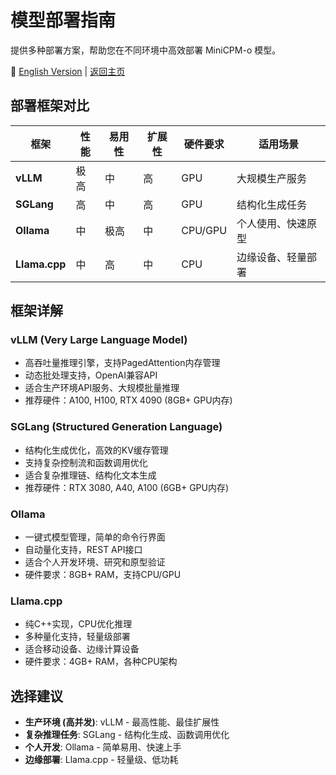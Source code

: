 # 模型部署指南

提供多种部署方案，帮助您在不同环境中高效部署 MiniCPM-o 模型。

📖 [English Version](./README.md) | [返回主页](../)

## 部署框架对比

| 框架 | 性能 | 易用性 | 扩展性 | 硬件要求 | 适用场景 |
|------|------|--------|--------|---------|---------|
| **vLLM** | 极高 | 中 | 高 | GPU | 大规模生产服务 |
| **SGLang** | 高 | 中 | 高 | GPU | 结构化生成任务 |
| **Ollama** | 中 | 极高 | 中 | CPU/GPU | 个人使用、快速原型 |
| **Llama.cpp** | 中 | 高 | 中 | CPU | 边缘设备、轻量部署 |

## 框架详解

### vLLM (Very Large Language Model)
- 高吞吐量推理引擎，支持PagedAttention内存管理
- 动态批处理支持，OpenAI兼容API
- 适合生产环境API服务、大规模批量推理
- 推荐硬件：A100, H100, RTX 4090 (8GB+ GPU内存)

### SGLang (Structured Generation Language)
- 结构化生成优化，高效的KV缓存管理
- 支持复杂控制流和函数调用优化
- 适合复杂推理链、结构化文本生成
- 推荐硬件：RTX 3080, A40, A100 (6GB+ GPU内存)

### Ollama
- 一键式模型管理，简单的命令行界面
- 自动量化支持，REST API接口
- 适合个人开发环境、研究和原型验证
- 硬件要求：8GB+ RAM，支持CPU/GPU

### Llama.cpp
- 纯C++实现，CPU优化推理
- 多种量化支持，轻量级部署
- 适合移动设备、边缘计算设备
- 硬件要求：4GB+ RAM，各种CPU架构

## 选择建议

- **生产环境 (高并发)**: vLLM - 最高性能、最佳扩展性
- **复杂推理任务**: SGLang - 结构化生成、函数调用优化
- **个人开发**: Ollama - 简单易用、快速上手
- **边缘部署**: Llama.cpp - 轻量级、低功耗 